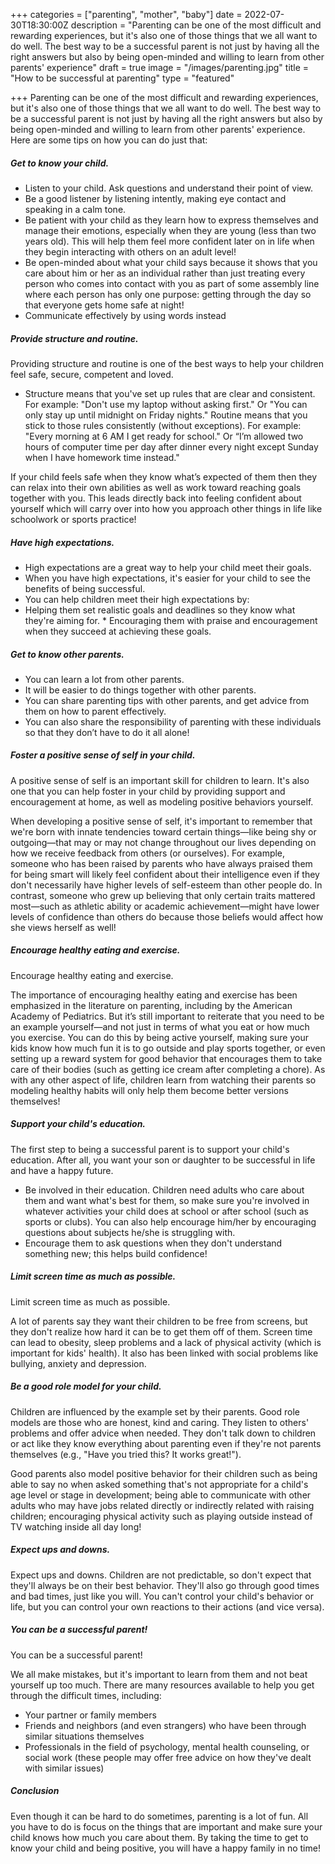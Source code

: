 +++
categories = ["parenting", "mother", "baby"]
date = 2022-07-30T18:30:00Z
description = "Parenting can be one of the most difficult and rewarding experiences, but it's also one of those things that we all want to do well. The best way to be a successful parent is not just by having all the right answers but also by being open-minded and willing to learn from other parents' experience"
draft = true
image = "/images/parenting.jpg"
title = "How to be successful at parenting"
type = "featured"

+++
Parenting can be one of the most difficult and rewarding experiences, but it's also one of those things that we all want to do well. The best way to be a successful parent is not just by having all the right answers but also by being open-minded and willing to learn from other parents' experience. Here are some tips on how you can do just that:

##### Get to know your child.

* Listen to your child. Ask questions and understand their point of view.
* Be a good listener by listening intently, making eye contact and speaking in a calm tone.
* Be patient with your child as they learn how to express themselves and manage their emotions, especially when they are young (less than two years old). This will help them feel more confident later on in life when they begin interacting with others on an adult level!
* Be open-minded about what your child says because it shows that you care about him or her as an individual rather than just treating every person who comes into contact with you as part of some assembly line where each person has only one purpose: getting through the day so that everyone gets home safe at night!
* Communicate effectively by using words instead

##### Provide structure and routine.

Providing structure and routine is one of the best ways to help your children feel safe, secure, competent and loved.

* Structure means that you've set up rules that are clear and consistent. For example: "Don't use my laptop without asking first." Or "You can only stay up until midnight on Friday nights." Routine means that you stick to those rules consistently (without exceptions). For example: "Every morning at 6 AM I get ready for school." Or “I’m allowed two hours of computer time per day after dinner every night except Sunday when I have homework time instead."

If your child feels safe when they know what’s expected of them then they can relax into their own abilities as well as work toward reaching goals together with you. This leads directly back into feeling confident about yourself which will carry over into how you approach other things in life like schoolwork or sports practice!

##### Have high expectations.

* High expectations are a great way to help your child meet their goals.
* When you have high expectations, it's easier for your child to see the benefits of being successful.
* You can help children meet their high expectations by:
* Helping them set realistic goals and deadlines so they know what they're aiming for.   * Encouraging them with praise and encouragement when they succeed at achieving these goals.

##### Get to know other parents.

* You can learn a lot from other parents.
* It will be easier to do things together with other parents.
* You can share parenting tips with other parents, and get advice from them on how to parent effectively.
* You can also share the responsibility of parenting with these individuals so that they don’t have to do it all alone!

##### Foster a positive sense of self in your child.

A positive sense of self is an important skill for children to learn. It's also one that you can help foster in your child by providing support and encouragement at home, as well as modeling positive behaviors yourself.

When developing a positive sense of self, it's important to remember that we're born with innate tendencies toward certain things—like being shy or outgoing—that may or may not change throughout our lives depending on how we receive feedback from others (or ourselves). For example, someone who has been raised by parents who have always praised them for being smart will likely feel confident about their intelligence even if they don't necessarily have higher levels of self-esteem than other people do. In contrast, someone who grew up believing that only certain traits mattered most—such as athletic ability or academic achievement—might have lower levels of confidence than others do because those beliefs would affect how she views herself as well!

##### Encourage healthy eating and exercise.

Encourage healthy eating and exercise.

The importance of encouraging healthy eating and exercise has been emphasized in the literature on parenting, including by the American Academy of Pediatrics. But it’s still important to reiterate that you need to be an example yourself—and not just in terms of what you eat or how much you exercise. You can do this by being active yourself, making sure your kids know how much fun it is to go outside and play sports together, or even setting up a reward system for good behavior that encourages them to take care of their bodies (such as getting ice cream after completing a chore). As with any other aspect of life, children learn from watching their parents so modeling healthy habits will only help them become better versions themselves!

##### Support your child's education.

The first step to being a successful parent is to support your child's education. After all, you want your son or daughter to be successful in life and have a happy future.

* Be involved in their education. Children need adults who care about them and want what's best for them, so make sure you're involved in whatever activities your child does at school or after school (such as sports or clubs). You can also help encourage him/her by encouraging questions about subjects he/she is struggling with.
* Encourage them to ask questions when they don't understand something new; this helps build confidence!

##### Limit screen time as much as possible.

Limit screen time as much as possible.

A lot of parents say they want their children to be free from screens, but they don't realize how hard it can be to get them off of them. Screen time can lead to obesity, sleep problems and a lack of physical activity (which is important for kids' health). It also has been linked with social problems like bullying, anxiety and depression.

##### Be a good role model for your child.

Children are influenced by the example set by their parents. Good role models are those who are honest, kind and caring. They listen to others' problems and offer advice when needed. They don't talk down to children or act like they know everything about parenting even if they're not parents themselves (e.g., "Have you tried this? It works great!").

Good parents also model positive behavior for their children such as being able to say no when asked something that's not appropriate for a child's age level or stage in development; being able to communicate with other adults who may have jobs related directly or indirectly related with raising children; encouraging physical activity such as playing outside instead of TV watching inside all day long!

##### Expect ups and downs.

Expect ups and downs. Children are not predictable, so don't expect that they'll always be on their best behavior. They'll also go through good times and bad times, just like you will. You can't control your child's behavior or life, but you can control your own reactions to their actions (and vice versa).

##### You can be a successful parent!

You can be a successful parent!

We all make mistakes, but it's important to learn from them and not beat yourself up too much. There are many resources available to help you get through the difficult times, including:

* Your partner or family members
* Friends and neighbors (and even strangers) who have been through similar situations themselves
* Professionals in the field of psychology, mental health counseling, or social work (these people may offer free advice on how they've dealt with similar issues)

##### Conclusion

Even though it can be hard to do sometimes, parenting is a lot of fun. All you have to do is focus on the things that are important and make sure your child knows how much you care about them. By taking the time to get to know your child and being positive, you will have a happy family in no time!